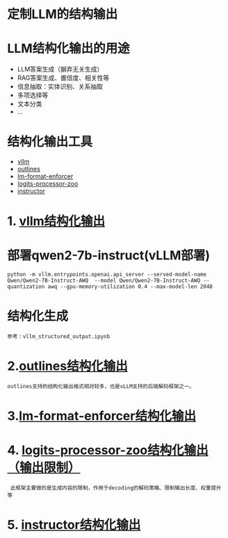 # 定制LLM的结构输出

# LLM结构化输出的用途
* LLM答案生成（摒弃无关生成）
* RAG答案生成、置信度、相关性等
* 信息抽取：实体识别、关系抽取
* 多项选择等
* 文本分类
* ...
  

# 结构化输出工具
* [vllm](https://github.com/vllm-project/vllm)
* [outlines](https://github.com/dottxt-ai/outlines)
* [lm-format-enforcer](https://github.com/noamgat/lm-format-enforcer)
* [logits-processor-zoo](https://github.com/NVIDIA/logits-processor-zoo)
* [instructor](https://github.com/instructor-ai/instructor)

# 1. [vllm结构化输出](vllm_structured_output.ipynb)

# 部署qwen2-7b-instruct(vLLM部署)

    python -m vllm.entrypoints.openai.api_server --served-model-name Qwen/Qwen2-7B-Instruct-AWQ  --model Qwen/Qwen2-7B-Instruct-AWQ --quantization awq --gpu-memory-utilization 0.4 --max-model-len 2048 

# 结构化生成
    参考：vllm_structured_output.ipynb


# 2.[outlines结构化输出](outlines_structured_output.ipynb)

    outlines支持的结构化输出格式相对较多，也是vLLM支持的后端解码框架之一。

# 3.[lm-format-enforcer结构化输出](lm-format-enforcer_structured_output.ipynb)


# 4. [logits-processor-zoo结构化输出（输出限制）](logits-processor-zoo_structured_output.ipynb)
     此框架主要做的是生成内容的限制，作用于decoding的解码策略、限制输出长度、权重提升等

# 5. [instructor结构化输出](instructor_structured_output.ipynb)